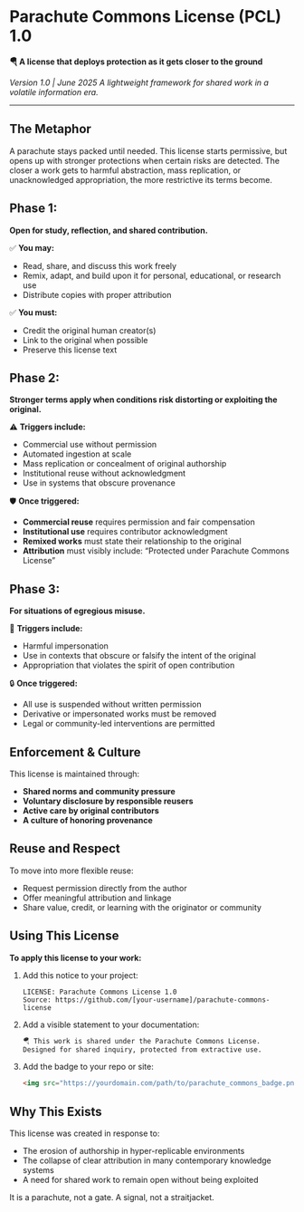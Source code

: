 # Parachute Commons License (PCL) 1.0

**🪂 A license that deploys protection as it gets closer to the ground**

*Version 1.0 | June 2025*
*A lightweight framework for shared work in a volatile information era.*

---

## The Metaphor

A parachute stays packed until needed. This license starts permissive, but opens up with stronger protections when certain risks are detected. The closer a work gets to harmful abstraction, mass replication, or unacknowledged appropriation, the more restrictive its terms become.

## Phase 1:

**Open for study, reflection, and shared contribution.**

✅ **You may:**

* Read, share, and discuss this work freely
* Remix, adapt, and build upon it for personal, educational, or research use
* Distribute copies with proper attribution

✅ **You must:**

* Credit the original human creator(s)
* Link to the original when possible
* Preserve this license text

## Phase 2: 

**Stronger terms apply when conditions risk distorting or exploiting the original.**

⚠️ **Triggers include:**

* Commercial use without permission
* Automated ingestion at scale
* Mass replication or concealment of original authorship
* Institutional reuse without acknowledgment
* Use in systems that obscure provenance

🛡️ **Once triggered:**

* **Commercial reuse** requires permission and fair compensation
* **Institutional use** requires contributor acknowledgment
* **Remixed works** must state their relationship to the original
* **Attribution** must visibly include: “Protected under Parachute Commons License”

## Phase 3: 

**For situations of egregious misuse.**

🚨 **Triggers include:**

* Harmful impersonation
* Use in contexts that obscure or falsify the intent of the original
* Appropriation that violates the spirit of open contribution

🔒 **Once triggered:**

* All use is suspended without written permission
* Derivative or impersonated works must be removed
* Legal or community-led interventions are permitted

## Enforcement & Culture

This license is maintained through:

* **Shared norms and community pressure**
* **Voluntary disclosure by responsible reusers**
* **Active care by original contributors**
* **A culture of honoring provenance**

## Reuse and Respect

To move into more flexible reuse:

* Request permission directly from the author
* Offer meaningful attribution and linkage
* Share value, credit, or learning with the originator or community

## Using This License

**To apply this license to your work:**

1. Add this notice to your project:

   ```
   LICENSE: Parachute Commons License 1.0
   Source: https://github.com/[your-username]/parachute-commons-license
   ```

2. Add a visible statement to your documentation:

   ```markdown
   🪂 This work is shared under the Parachute Commons License.  
   Designed for shared inquiry, protected from extractive use.
   ```

3. Add the badge to your repo or site:

   ```html
   <img src="https://yourdomain.com/path/to/parachute_commons_badge.png" alt="Parachute Commons License Badge">
   ```

## Why This Exists

This license was created in response to:

* The erosion of authorship in hyper-replicable environments
* The collapse of clear attribution in many contemporary knowledge systems
* A need for shared work to remain open without being exploited

It is a parachute, not a gate. A signal, not a straitjacket.
